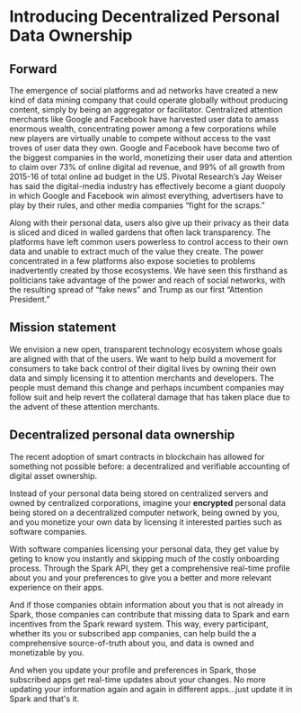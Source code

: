 # Introducing Decentralized Personal Data Ownership

## Forward

The emergence of social platforms and ad networks have created a new kind of data mining company that could operate globally without producing content, simply by being an aggregator or facilitator. Centralized attention merchants like Google and Facebook ​have harvested user data to amass enormous wealth, concentrating power among a few corporations while new players are virtually unable to compete without access to the vast troves of user data they own. Google and Facebook have become two of the biggest companies in the world, monetizing their user data and attention to claim over 73% of online digital ad revenue, and 99% of all growth from 2015-16 of total online ad budget in the US. Pivotal Research’s Jay Weiser has said the digital-media industry has effectively become a giant duopoly in which Google and Facebook win almost everything, advertisers have to play by their rules, and other media companies “fight for the scraps.”  

Along with their personal data, users also give up their privacy as their data is sliced and diced in walled gardens that often lack transparency. The platforms have left common users powerless to control access to their own data and unable to extract much of the value they create. The power concentrated in a few platforms also expose societies to problems inadvertently created by those ecosystems. We have seen this firsthand as politicians take advantage of the power and reach of social networks, with the resulting spread of “fake news” and Trump as our first “Attention President.”

## Mission statement

We envision a new open, transparent technology ecosystem whose goals are aligned with that of the users. We want to help build a movement for consumers to take back control of their digital lives by owning their own data and simply licensing it to attention merchants and developers. The people must demand this change and perhaps incumbent companies may follow suit and help revert the collateral damage that has taken place due to the advent of these attention merchants.

## Decentralized personal data ownership

The recent adoption of smart contracts in blockchain has allowed for something not possible before: a decentralized and verifiable accounting of digital asset ownership.

Instead of your personal data being stored on centralized servers and owned by centralized corporations, imagine your **encrypted** personal data being stored on a decentralized computer network, being owned by you, and you monetize your own data by licensing it interested parties such as software companies.

With software companies licensing your personal data, they get value by geting to know you instantly and skipping much of the costly onboarding process. Through the Spark API, they get a comprehensive real-time profile about you and your preferences to give you a better and more relevant experience on their apps. 

And if those companies obtain information about you that is not already in Spark, those companies can contribute that missing data to Spark and earn incentives from the Spark reward system. This way, every participant, whether its you or subscribed app companies, can help build the a comprehensive source-of-truth about you, and data is owned and monetizable by you.

And when you update your profile and preferences in Spark, those subscribed apps get real-time updates about your changes. No more updating your information again and again in different apps...just update it in Spark and that's it.

<br/>